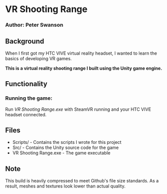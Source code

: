 # VR Shooting Range
### Author: Peter Swanson

## Background
When I first got my HTC VIVE virtual reality headset, I wanted to learn the basics of developing VR games. 

<b>This is a virtual reality shooting range I built using the Unity game engine.</b>

## Functionality
### Running the game:
Run <i>VR Shooting Range.exe</i> with SteamVR running and your HTC VIVE headset connected.

## Files
 - Scripts/ - Contains the scripts I wrote for this project
 - Src/ - Contains the Unity source code for the game
 - VR Shooting Range.exe - The game executable

## Note
This build is heavily compressed to meet Github's file size standards. As a result, meshes and textures look lower than actual quality. 
